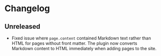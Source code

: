 # Changelog

## Unreleased

* Fixed issue where `page.content` contained Markdown text rather than HTML for pages without front matter. The plugin now converts Markdown content to HTML immediately when adding pages to the site.